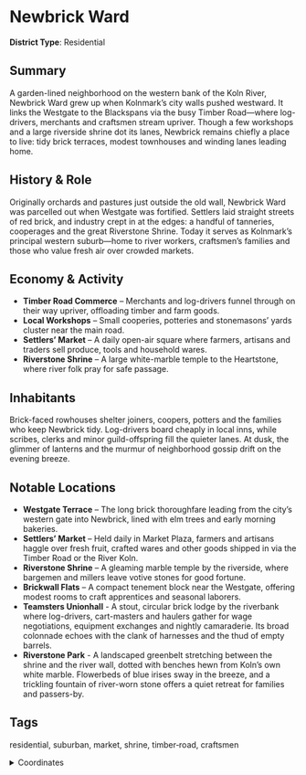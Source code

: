 # Newbrick Ward

**District Type**: Residential

## Summary

A garden-lined neighborhood on the western bank of the Koln River, Newbrick Ward grew up when Kolnmark’s city walls pushed westward.  It links the Westgate to the Blackspans via the busy Timber Road—where log-drivers, merchants and craftsmen stream upriver.  Though a few workshops and a large riverside shrine dot its lanes, Newbrick remains chiefly a place to live: tidy brick terraces, modest townhouses and winding lanes leading home.

## History & Role

Originally orchards and pastures just outside the old wall, Newbrick Ward was parcelled out when Westgate was fortified.  Settlers laid straight streets of red brick, and industry crept in at the edges: a handful of tanneries, cooperages and the great Riverstone Shrine.  Today it serves as Kolnmark’s principal western suburb—home to river workers, craftsmen’s families and those who value fresh air over crowded markets.

## Economy & Activity

- **Timber Road Commerce** – Merchants and log-drivers funnel through on their way upriver, offloading timber and farm goods.  
- **Local Workshops** – Small cooperies, potteries and stonemasons’ yards cluster near the main road.  
- **Settlers’ Market** – A daily open-air square where farmers, artisans and traders sell produce, tools and household wares.  
- **Riverstone Shrine** – A large white-marble temple to the Heartstone, where river folk pray for safe passage.

## Inhabitants

Brick-faced rowhouses shelter joiners, coopers, potters and the families who keep Newbrick tidy.  Log-drivers board cheaply in local inns, while scribes, clerks and minor guild-offspring fill the quieter lanes.  At dusk, the glimmer of lanterns and the murmur of neighborhood gossip drift on the evening breeze.

## Notable Locations

- **Westgate Terrace** – The long brick thoroughfare leading from the city’s western gate into Newbrick, lined with elm trees and early morning bakeries.  
- **Settlers’ Market** – Held daily in Market Plaza, farmers and artisans haggle over fresh fruit, crafted wares and other goods shipped in via the Timber Road or the River Koln.  
- **Riverstone Shrine** – A gleaming marble temple by the riverside, where bargemen and millers leave votive stones for good fortune.  
- **Brickwall Flats** – A compact tenement block near the Westgate, offering modest rooms to craft apprentices and seasonal laborers.
- **Teamsters Unionhall** - A stout, circular brick lodge by the riverbank where log-drivers, cart-masters and haulers gather for wage negotiations, equipment exchanges and nightly camaraderie. Its broad colonnade echoes with the clank of harnesses and the thud of empty barrels.
- **Riverstone Park** - A landscaped greenbelt stretching between the shrine and the river wall, dotted with benches hewn from Koln’s own white marble.  Flowerbeds of blue irises sway in the breeze, and a trickling fountain of river-worn stone offers a quiet retreat for families and passers-by. 

## Tags

residential, suburban, market, shrine, timber‐road, craftsmen

<details>
<summary>Coordinates</summary>

- [1560, 4320]
- [1412, 4350]
- [1224, 3932]
- [1096, 3786]
- [624, 4226]
- [716, 4420]
- [1000, 4486]
- [1198, 4800]
- [1446, 4988]
- [1770, 4992]
- [1764, 4948]
- [1806, 4878]
- [1790, 4814]
- [1704, 4728]
- [1702, 4664]
- [1592, 4594]
- [1560, 4422]

</details>
